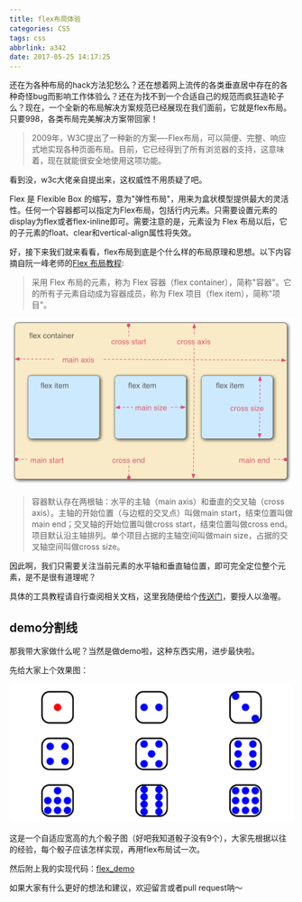 ```yaml
---
title: flex布局体验
categories: CSS
tags: css
abbrlink: a342
date: 2017-05-25 14:17:25
---
```


还在为各种布局的hack方法犯愁么？还在想着网上流传的各类垂直居中存在的各种奇怪bug而影响工作体验么？还在为找不到一个合适自己的规范而疯狂造轮子么？现在，一个全新的布局解决方案规范已经展现在我们面前，它就是flex布局。只要998，各类布局完美解决方案带回家！

<!-- more -->

> 2009年，W3C提出了一种新的方案—-Flex布局，可以简便、完整、响应式地实现各种页面布局。目前，它已经得到了所有浏览器的支持，这意味着，现在就能很安全地使用这项功能。

看到没，w3c大佬亲自提出来，这权威性不用质疑了吧。

Flex 是 Flexible Box 的缩写，意为"弹性布局"，用来为盒状模型提供最大的灵活性。任何一个容器都可以指定为Flex布局，包括行内元素。只需要设置元素的display为flex或者flex-inline即可。需要注意的是，元素设为 Flex 布局以后，它的子元素的float、clear和vertical-align属性将失效。

好，接下来我们就来看看，flex布局到底是个什么样的布局原理和思想。以下内容摘自阮一峰老师的[Flex 布局教程](http://www.ruanyifeng.com/blog/2015/07/flex-grammar.html?utm_source=tuicool):

>采用 Flex 布局的元素，称为 Flex 容器（flex container），简称"容器"。它的所有子元素自动成为容器成员，称为 Flex 项目（flex item），简称"项目"。

![flex结构图](https://raw.githubusercontent.com/kelekexiao123/blog-storage/master/images/flex-02.png)

>容器默认存在两根轴：水平的主轴（main axis）和垂直的交叉轴（cross axis）。主轴的开始位置（与边框的交叉点）叫做main start，结束位置叫做main end；交叉轴的开始位置叫做cross start，结束位置叫做cross end。项目默认沿主轴排列。单个项目占据的主轴空间叫做main size，占据的交叉轴空间叫做cross size。

因此啊，我们只需要关注当前元素的水平轴和垂直轴位置，即可完全定位整个元素，是不是很有道理呢？

具体的工具教程请自行查阅相关文档，这里我随便给个[传送门](http://www.runoob.com/w3cnote/flex-grammar.html)，要授人以渔喔。

demo分割线
---

那我带大家做什么呢？当然是做demo啦，这种东西实用，进步最快啦。

先给大家上个效果图：

![demo示例](https://raw.githubusercontent.com/kelekexiao123/blog-storage/master/images/flex-01.png)

这是一个自适应宽高的九个骰子图（好吧我知道骰子没有9个），大家先根据以往的经验，每个骰子应该怎样实现，再用flex布局试一次。

然后附上我的实现代码：[flex_demo](https://github.com/kelekexiao123/blog-storage/master/flex-test.html)

如果大家有什么更好的想法和建议，欢迎留言或者pull request呐～
